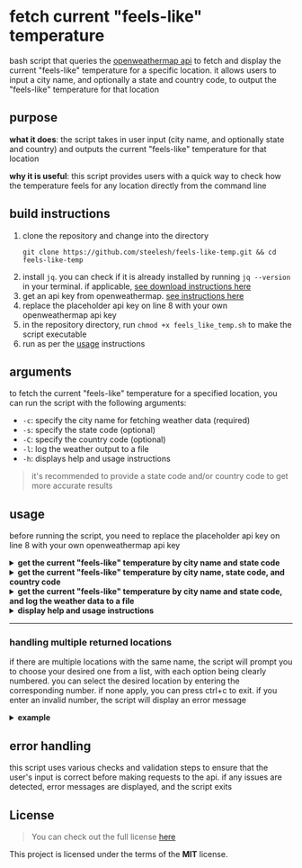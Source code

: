 # fetch current "feels-like" temperature
bash script that queries the [openweathermap api](https://openweathermap.org/) to fetch and display the current "feels-like" temperature for a specific location. it allows users to input a city name, and optionally a state and country code, to output the "feels-like" temperature for that location

## purpose
**what it does**: the script takes in user input (city name, and optionally state and country) and outputs the current "feels-like" temperature for that location

**why it is useful**: this script provides users with a quick way to check how the temperature feels for any location directly from the command line

## build instructions
1. clone the repository and change into the directory
    ```
    git clone https://github.com/steelesh/feels-like-temp.git && cd feels-like-temp
    ```
2. install `jq`. you can check if it is already installed by running `jq --version` in your terminal. if applicable, [see download instructions here](https://stedolan.github.io/jq/download/)
3. get an api key from openweathermap. [see instructions here](https://openweathermap.org/appid)
4. replace the placeholder api key on line 8 with your own openweathermap api key
5. in the repository directory, run `chmod +x feels_like_temp.sh` to make the script executable
6. run as per the [usage](#usage) instructions

## arguments
to fetch the current "feels-like" temperature for a specified location, you can run the script with the following arguments:

- `-c`: specify the city name for fetching weather data (required)
- `-s`: specify the state code (optional)
- `-C`: specify the country code (optional)
- `-l`: log the weather output to a file
- `-h`: displays help and usage instructions

> it's recommended to provide a state code and/or country code to get more accurate results

## usage
before running the script, you need to replace the placeholder api key on line 8 with your own openweathermap api key

<details>
<summary><b>get the current "feels-like" temperature by city name and state code</b></summary>
<br />
    
**input**

`./feels_like_temp.sh -c "cincinnati" -s "oh"`

**output**

```bash
location found: Cincinnati, Ohio, US (lat: 39.1014537, lon: -84.5124602)

output: it feels like 70°F in Cincinnati, Ohio, US
```
</details>

<details>
<summary><b>get the current "feels-like" temperature by city name, state code, and country code</b></summary>
<br />
    
**input**

`./feels_like_temp.sh -c "cincinnati" -s "oh" -C "us"`

**output**

```bash
location found: Cincinnati, Ohio, US (lat: 39.1014537, lon: -84.5124602)

output: it feels like 70°F in Cincinnati, Ohio, US
```
</details>

<details>
<summary><b>get the current "feels-like" temperature by city name and state code, and log the weather data to a file</b></summary>
<br />
    
**input**

`./feels_like_temp.sh -c "cincinnati" -s "oh" -l weather.log`

**output**

```bash
location found: Cincinnati, Ohio, US (lat: 39.1014537, lon: -84.5124602)

output: it feels like 58.19°F in Cincinnati, Ohio, US
output written to weather.log
```
</details>

<details>
<summary><b>display help and usage instructions</b></summary>
<br />
    
**input**

`./feels_like_temp.sh -h`

**output**

```bash
usage: ./feels_like_temp.sh [-c city_name] [-s state_code] [-C country_code] [-l log_file] [-h]

options:
    -c   specify the city name (regex: only alphabetic characters and spaces)
    -s   specify the state code (optional, regex: 2 alphabetic characters)
    -C   specify the country code (optional, regex: 2 alphabetic characters, defaults to "us" if state code is provided)
    -l   log the output to a file
    -h   display this help message
```
</details>

<hr>

### handling multiple returned locations
if there are multiple locations with the same name, the script will prompt you to choose your desired one from a list, with each option being clearly numbered. you can select the desired location by entering the corresponding number. if none apply, you can press ctrl+c to exit. if you enter an invalid number, the script will display an error message

<details>
<summary><b>example</b></summary>
<br />
    
**input**

`./feels_like_temp.sh -c "springfield"`

**output**

```bash
multiple locations found for 'springfield':

none of these? press ctrl+c to exit

1. Springfield, Illinois, US (lat: 39.7990175, lon: -89.6439575)
2. Springfield, Massachusetts, US (lat: 42.1018764, lon: -72.5886727)
3. Springfield, Missouri, US (lat: 37.1968298, lon: -93.2946576)
4. Springfield, Ohio, US (lat: 39.9234046, lon: -83.810138)
5. Springfield, Oregon, US (lat: 44.0462362, lon: -123.0220289)

enter the number corresponding to the correct location: {chosen_number}

you selected location {chosen_number}: {location_info}

output: it feels like {location_temperature}°F in {location_info}
```
</details>


## error handling
this script uses various checks and validation steps to ensure that the user's input is correct before making requests to the api. if any issues are detected, error messages are displayed, and the script exits

## License
>You can check out the full license [here](https://github.com/steelesh/feels-like-temp/LICENSE)

This project is licensed under the terms of the **MIT** license.
